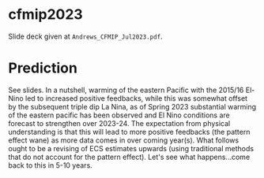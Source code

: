 # cfmip2023

Slide deck given at `Andrews_CFMIP_Jul2023.pdf`.

# Prediction

See slides. In a nutshell, warming of the eastern Pacific with the 2015/16 El-Nino led to increased positive feedbacks, while this was somewhat offset by the subsequent triple dip La Nina, as of Spring 2023 substantial warming of the eastern pacific has been observed and El Nino conditions are forecast to strengthen over 2023-24. The expectation from physical understanding is that this will lead to more positive feedbacks (the pattern effect wane) as more data comes in over coming year(s). What follows ought to be a revising of ECS estimates upwards (using traditional methods that do not account for the pattern effect). Let's see what happens...come back to this in 5-10 years.
